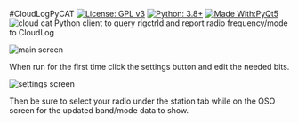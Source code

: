 #CloudLogPyCAT
[![License: GPL v3](https://img.shields.io/badge/License-GPLv3-blue.svg)](https://www.gnu.org/licenses/gpl-3.0)  [![Python: 3.8+](https://img.shields.io/badge/python-3.8+-blue.svg)](https://www.python.org/downloads/)  [![Made With:PyQt5](https://img.shields.io/badge/Made%20with-PyQt5-red)](https://pypi.org/project/PyQt5/)
![cloud cat](https://github.com/mbridak/CloudLogPyCAT/raw/master/pic/cloudcat.png)
Python client to query rigctrld and report radio frequency/mode to CloudLog

![main screen](https://github.com/mbridak/CloudLogPyCAT/raw/master/pic/screen.png])

When run for the first time click the settings button and edit the needed bits.

![settings screen](https://github.com/mbridak/CloudLogPyCAT/raw/master/pic/settings.png)

Then be sure to select your radio under the station tab while on the QSO screen for the updated band/mode data to show.
